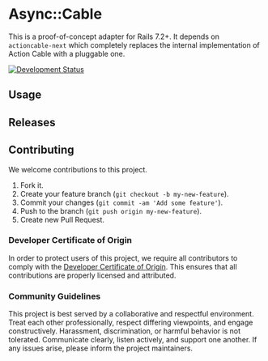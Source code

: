 # Async::Cable

This is a proof-of-concept adapter for Rails 7.2+. It depends on `actioncable-next` which completely replaces the internal implementation of Action Cable with a pluggable one.

[![Development Status](https://github.com/socketry/async-cable/workflows/Test/badge.svg)](https://github.com/socketry/async-cable/actions?workflow=Test)

## Usage

## Releases

## Contributing

We welcome contributions to this project.

1.  Fork it.
2.  Create your feature branch (`git checkout -b my-new-feature`).
3.  Commit your changes (`git commit -am 'Add some feature'`).
4.  Push to the branch (`git push origin my-new-feature`).
5.  Create new Pull Request.

### Developer Certificate of Origin

In order to protect users of this project, we require all contributors to comply with the [Developer Certificate of Origin](https://developercertificate.org/). This ensures that all contributions are properly licensed and attributed.

### Community Guidelines

This project is best served by a collaborative and respectful environment. Treat each other professionally, respect differing viewpoints, and engage constructively. Harassment, discrimination, or harmful behavior is not tolerated. Communicate clearly, listen actively, and support one another. If any issues arise, please inform the project maintainers.
